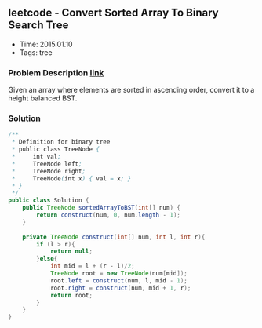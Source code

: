 ## leetcode - Convert Sorted Array To Binary Search Tree
- Time: 2015.01.10
- Tags: tree

### Problem Description [link][1]
Given an array where elements are sorted in ascending order, convert it to a height balanced BST.

### Solution
```java
/**
 * Definition for binary tree
 * public class TreeNode {
 *     int val;
 *     TreeNode left;
 *     TreeNode right;
 *     TreeNode(int x) { val = x; }
 * }
 */
public class Solution {
    public TreeNode sortedArrayToBST(int[] num) {
        return construct(num, 0, num.length - 1);
    }
    
    private TreeNode construct(int[] num, int l, int r){
        if (l > r){
            return null;
        }else{
            int mid = l + (r - l)/2;
            TreeNode root = new TreeNode(num[mid]);
            root.left = construct(num, l, mid - 1);
            root.right = construct(num, mid + 1, r);
            return root;
        }
    }
}
```

[1]: https://oj.leetcode.com/problems/convert-sorted-array-to-binary-search-tree/ "convert-sorted-array-to-binary-search-tree"

